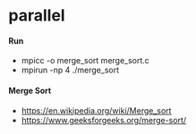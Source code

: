 # parallel

#### Run 
- mpicc -o merge_sort merge_sort.c
- mpirun -np 4 ./merge_sort

#### Merge Sort
- https://en.wikipedia.org/wiki/Merge_sort
- https://www.geeksforgeeks.org/merge-sort/
